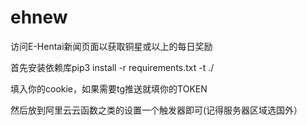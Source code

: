 # ehnew
访问E-Hentai新闻页面以获取铜星或以上的每日奖励

首先安装依赖库pip3 install -r requirements.txt -t ./

填入你的cookie，如果需要tg推送就填你的TOKEN

然后放到阿里云云函数之类的设置一个触发器即可(记得服务器区域选国外）

